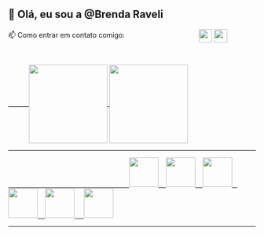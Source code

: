 
<div><h2>👋 Olá, eu sou a @Brenda Raveli </div>                        
  <a> 📫 Como entrar em contato comigo:</a>&ensp;&ensp;&ensp;&ensp;&ensp;&ensp;&ensp;&ensp;&ensp;&ensp;&ensp;&ensp;&ensp;&ensp;&ensp;&ensp;&ensp;&ensp;&ensp;&ensp;&ensp;
<a href="https://www.linkedin.com/in/brenda-raveli-b546a6209/" target"_blank"><img align="center" height="27cm" src="https://img.shields.io/badge/LinkedIn-0077B5?style=for-the-badge&logo=linkedin&logoColor=white" target"_blank" ></a>
<a href="mailto:Brendaraveli00@gmail.com"><img align="center" height="27cm" src="https://img.shields.io/badge/Gmail-D14836?style=for-the-badge&logo=gmail&logoColor=white" target"_blank" ></a>&ensp;
  
<br><div class="d-flex justify-content-center">
<a href="https://github.com/BrendaRaveli/"/>
&ensp;&ensp;&ensp;&ensp;&ensp;&ensp;<img align="center" height="160cm" src="https://github-readme-stats.vercel.app/api?username=BrendaRaveli&theme=dracula&include_all_commits=true&count_private"/>
  <img align="center" height="160cm" src="https://github-readme-stats.vercel.app/api/top-langs/?username=brendaraveli&hide=tsql,dockerfile&langs_count=10 &layout=compact&theme=dracula&show_icons=true&include_all_commits=true&count_private"/>
  <hr>
</div>
<div class="d-flex justify-content-center">
<link rel="stylesheet" href="https://cdn.jsdelivr.net/gh/devicons/devicon@v2.14.0/devicon.min.css">
<i class="devicon-csharp-line colored"></i>
  &ensp;
&ensp;&ensp;&ensp;&ensp;&ensp;&ensp;&ensp;&ensp;&ensp;&ensp;&ensp;&ensp;&ensp;&ensp;&ensp;&ensp;&ensp;&ensp;&ensp;&ensp;&ensp;&ensp;&ensp;&ensp;&ensp;&ensp;&ensp;&ensp;&ensp;&ensp;&ensp;&ensp;&ensp;
<img height="60cm" src="https://cdn.jsdelivr.net/gh/devicons/devicon/icons/csharp/csharp-original.svg" />
  &ensp;
<img height="60cm" src="https://cdn.jsdelivr.net/gh/devicons/devicon/icons/dotnetcore/dotnetcore-original.svg" />
  &ensp;
<img height="60cm" src="https://cdn.jsdelivr.net/gh/devicons/devicon/icons/angularjs/angularjs-original.svg" />
  &ensp;
 <img height="60cm" src="https://cdn.jsdelivr.net/gh/devicons/devicon/icons/html5/html5-plain-wordmark.svg" />
   &ensp;
 <img height="60cm" src="https://cdn.jsdelivr.net/gh/devicons/devicon/icons/css3/css3-original-wordmark.svg" />
  &ensp;
 <img height="60cm" 60cm="https://cdn.jsdelivr.net/gh/devicons/devicon/icons/javascript/javascript-plain.svg" />
  
<img height="60cm" src="https://cdn.jsdelivr.net/gh/devicons/devicon/icons/java/java-original-wordmark.svg" />
</div>
 <hr>
  <div>
  </div>
</div>


<!---
BrendaRaveli/BrendaRaveli is a ✨ special ✨ repository because its `README.md` (this file) appears on your GitHub profile.
You can click the Preview link to take a look at your changes.
--->
